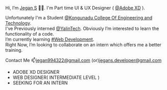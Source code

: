 Hi, I’m [Jegan S](https://github.com/JeganS21/) 👋🏻. I'm Part time UI & UX Designer ( [@Adobe XD]() ).  

Unfortunately I'm a Student [@Kongunadu College Of Engineering and Technology](http://www.kongunadu.ac.in/).  
I've Previously interned [@YalinTech](https://www.yalin.tech/).
Obviously I’m interested to learn the functionality of a code.  
I’m currently learning [#Web Development]().  
Right Now, I’m looking to collaborate on an intern which offers me a better training.

Contact Me 📫<a href="jegan994322@gmail.com">jegan994322@gmail.com</a> 
(or)<a href="jegans.developer@gmail.com">jegans.developer@gmail.com</a>
- ADOBE XD DESIGNER
- WEB DESIGNER( INTERMEDIATE LEVEL )
- SEEKING FOR AN INTERN
